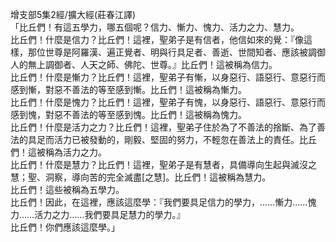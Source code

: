增支部5集2經/擴大經(莊春江譯)  
「比丘們！有這五學力，哪五個呢？信力、慚力、愧力、活力之力、慧力。  
比丘們！什麼是信力？比丘們！這裡，聖弟子是有信者，他信如來的覺：『像這樣，那位世尊是阿羅漢、遍正覺者、明與行具足者、善逝、世間知者、應該被調御人的無上調御者、人天之師、佛陀、世尊。』比丘們！這被稱為信力。  
比丘們！什麼是慚力？比丘們！這裡，聖弟子有慚，以身惡行、語惡行、意惡行而感到慚，對惡不善法的等至感到慚。比丘們！這被稱為慚力。  
比丘們！什麼是愧力？比丘們！這裡，聖弟子有愧，以身惡行、語惡行、意惡行而感到愧，對惡不善法的等至感到愧。比丘們！這被稱為愧力。  
比丘們！什麼是活力之力？比丘們！這裡，聖弟子住於為了不善法的捨斷、為了善法的具足而活力已被發動的，剛毅、堅固的努力，不輕忽在善法上的責任。比丘們！這被稱為活力之力。  
比丘們！什麼是慧力？比丘們！這裡，聖弟子是有慧者，具備導向生起與滅沒之慧；聖、洞察，導向苦的完全滅盡[之慧]。比丘們！這被稱為慧力。  
比丘們！這些被稱為五學力。  
比丘們！因此，在這裡，應該這麼學：『我們要具足信力的學力，……慚力……愧力……活力之力……我們要具足慧力的學力。』  
比丘們！你們應該這麼學。」  
  
  
